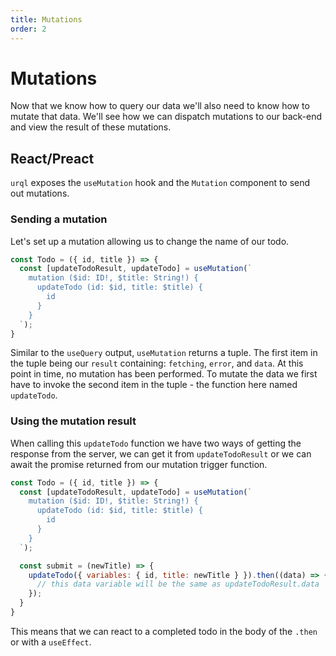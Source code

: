 ```yaml
---
title: Mutations
order: 2
---
```


# Mutations

Now that we know how to query our data we'll also need to know
how to mutate that data.
We'll see how we can dispatch mutations to our back-end and view
the result of these mutations.

## React/Preact

`urql` exposes the `useMutation` hook and the `Mutation` component to send out mutations.

### Sending a mutation

Let's set up a mutation allowing us to change the name of our todo.

```jsx
const Todo = ({ id, title }) => {
  const [updateTodoResult, updateTodo] = useMutation(`
    mutation ($id: ID!, $title: String!) {
      updateTodo (id: $id, title: $title) {
        id
      }
    }
  `);
}
```

Similar to the `useQuery` output, `useMutation` returns a tuple. The first item in the tuple being our `result`
containing: `fetching`, `error`, and `data`. At this point in time, no mutation has been performed.
To mutate the data we first have to invoke the second item in the tuple - the function here named `updateTodo`.

### Using the mutation result

When calling this `updateTodo` function we have two ways of getting the response from the server,
we can get it from `updateTodoResult` or we can await the promise returned from our mutation trigger function.

```jsx
const Todo = ({ id, title }) => {
  const [updateTodoResult, updateTodo] = useMutation(`
    mutation ($id: ID!, $title: String!) {
      updateTodo (id: $id, title: $title) {
        id
      }
    }
  `);

  const submit = (newTitle) => {
    updateTodo({ variables: { id, title: newTitle } }).then((data) => {
      // this data variable will be the same as updateTodoResult.data
    });
  }
}
```

This means that we can react to a completed todo in the body of the `.then` or
with a `useEffect`.
